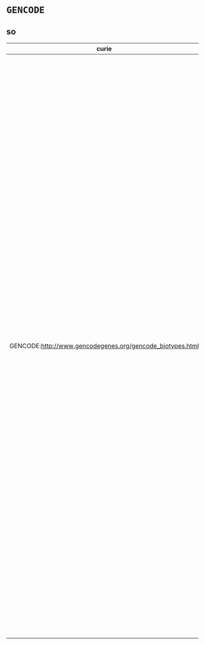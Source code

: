 # `GENCODE`
## so
| curie                                                     |   usages | nodes                                                                                                                                                                                                                                                                                                                                                                                                                                                                                                                                                                                                                                                                                                                                                                                                                                                                                                                                                                                                                                                                                                                                                                                                                                                                                                                                                                                                                                                                                                                                                                                                                                                                                                                                                                                                                                                                                                                                                                                                                                                                                                                                                                                                                                                                                                                                                                                                                                                                                                                                                                                                                                                                                                                                                                                                                                                                                                                                                                                                                                                                                                                                                                                                                                                                                                                                                                                                                                                                                                                                                                                                                                                                                                                                                                                                                                                                                                                                                                                                                                                                                                                                                                                                                                                                                                                                                                                    |
|-----------------------------------------------------------|----------|------------------------------------------------------------------------------------------------------------------------------------------------------------------------------------------------------------------------------------------------------------------------------------------------------------------------------------------------------------------------------------------------------------------------------------------------------------------------------------------------------------------------------------------------------------------------------------------------------------------------------------------------------------------------------------------------------------------------------------------------------------------------------------------------------------------------------------------------------------------------------------------------------------------------------------------------------------------------------------------------------------------------------------------------------------------------------------------------------------------------------------------------------------------------------------------------------------------------------------------------------------------------------------------------------------------------------------------------------------------------------------------------------------------------------------------------------------------------------------------------------------------------------------------------------------------------------------------------------------------------------------------------------------------------------------------------------------------------------------------------------------------------------------------------------------------------------------------------------------------------------------------------------------------------------------------------------------------------------------------------------------------------------------------------------------------------------------------------------------------------------------------------------------------------------------------------------------------------------------------------------------------------------------------------------------------------------------------------------------------------------------------------------------------------------------------------------------------------------------------------------------------------------------------------------------------------------------------------------------------------------------------------------------------------------------------------------------------------------------------------------------------------------------------------------------------------------------------------------------------------------------------------------------------------------------------------------------------------------------------------------------------------------------------------------------------------------------------------------------------------------------------------------------------------------------------------------------------------------------------------------------------------------------------------------------------------------------------------------------------------------------------------------------------------------------------------------------------------------------------------------------------------------------------------------------------------------------------------------------------------------------------------------------------------------------------------------------------------------------------------------------------------------------------------------------------------------------------------------------------------------------------------------------------------------------------------------------------------------------------------------------------------------------------------------------------------------------------------------------------------------------------------------------------------------------------------------------------------------------------------------------------------------------------------------------------------------------------------------------------------------------------|
| GENCODE:http://www.gencodegenes.org/gencode_biotypes.html |       38 | [http://purl.obolibrary.org/obo/SO:0000043](https://bioregistry.io/http://purl.obolibrary.org/obo/SO:0000043), [http://purl.obolibrary.org/obo/SO:0001759](https://bioregistry.io/http://purl.obolibrary.org/obo/SO:0001759), [http://purl.obolibrary.org/obo/SO:0001760](https://bioregistry.io/http://purl.obolibrary.org/obo/SO:0001760), [http://purl.obolibrary.org/obo/SO:0001841](https://bioregistry.io/http://purl.obolibrary.org/obo/SO:0001841), [http://purl.obolibrary.org/obo/SO:0002100](https://bioregistry.io/http://purl.obolibrary.org/obo/SO:0002100), [http://purl.obolibrary.org/obo/SO:0002101](https://bioregistry.io/http://purl.obolibrary.org/obo/SO:0002101), [http://purl.obolibrary.org/obo/SO:0002102](https://bioregistry.io/http://purl.obolibrary.org/obo/SO:0002102), [http://purl.obolibrary.org/obo/SO:0002103](https://bioregistry.io/http://purl.obolibrary.org/obo/SO:0002103), [http://purl.obolibrary.org/obo/SO:0002104](https://bioregistry.io/http://purl.obolibrary.org/obo/SO:0002104), [http://purl.obolibrary.org/obo/SO:0002105](https://bioregistry.io/http://purl.obolibrary.org/obo/SO:0002105), [http://purl.obolibrary.org/obo/SO:0002106](https://bioregistry.io/http://purl.obolibrary.org/obo/SO:0002106), [http://purl.obolibrary.org/obo/SO:0002107](https://bioregistry.io/http://purl.obolibrary.org/obo/SO:0002107), [http://purl.obolibrary.org/obo/SO:0002108](https://bioregistry.io/http://purl.obolibrary.org/obo/SO:0002108), [http://purl.obolibrary.org/obo/SO:0002109](https://bioregistry.io/http://purl.obolibrary.org/obo/SO:0002109), [http://purl.obolibrary.org/obo/SO:0002110](https://bioregistry.io/http://purl.obolibrary.org/obo/SO:0002110), [http://purl.obolibrary.org/obo/SO:0002111](https://bioregistry.io/http://purl.obolibrary.org/obo/SO:0002111), [http://purl.obolibrary.org/obo/SO:0002112](https://bioregistry.io/http://purl.obolibrary.org/obo/SO:0002112), [http://purl.obolibrary.org/obo/SO:0002113](https://bioregistry.io/http://purl.obolibrary.org/obo/SO:0002113), [http://purl.obolibrary.org/obo/SO:0002114](https://bioregistry.io/http://purl.obolibrary.org/obo/SO:0002114), [http://purl.obolibrary.org/obo/SO:0002115](https://bioregistry.io/http://purl.obolibrary.org/obo/SO:0002115), [http://purl.obolibrary.org/obo/SO:0002116](https://bioregistry.io/http://purl.obolibrary.org/obo/SO:0002116), [http://purl.obolibrary.org/obo/SO:0002118](https://bioregistry.io/http://purl.obolibrary.org/obo/SO:0002118), [http://purl.obolibrary.org/obo/SO:0002120](https://bioregistry.io/http://purl.obolibrary.org/obo/SO:0002120), [http://purl.obolibrary.org/obo/SO:0002121](https://bioregistry.io/http://purl.obolibrary.org/obo/SO:0002121), [http://purl.obolibrary.org/obo/SO:0002122](https://bioregistry.io/http://purl.obolibrary.org/obo/SO:0002122), [http://purl.obolibrary.org/obo/SO:0002123](https://bioregistry.io/http://purl.obolibrary.org/obo/SO:0002123), [http://purl.obolibrary.org/obo/SO:0002124](https://bioregistry.io/http://purl.obolibrary.org/obo/SO:0002124), [http://purl.obolibrary.org/obo/SO:0002125](https://bioregistry.io/http://purl.obolibrary.org/obo/SO:0002125), [http://purl.obolibrary.org/obo/SO:0002126](https://bioregistry.io/http://purl.obolibrary.org/obo/SO:0002126), [http://purl.obolibrary.org/obo/SO:0002127](https://bioregistry.io/http://purl.obolibrary.org/obo/SO:0002127), [http://purl.obolibrary.org/obo/SO:0002128](https://bioregistry.io/http://purl.obolibrary.org/obo/SO:0002128), [http://purl.obolibrary.org/obo/SO:0002129](https://bioregistry.io/http://purl.obolibrary.org/obo/SO:0002129), [http://purl.obolibrary.org/obo/SO:0002130](https://bioregistry.io/http://purl.obolibrary.org/obo/SO:0002130), [http://purl.obolibrary.org/obo/SO:0002134](https://bioregistry.io/http://purl.obolibrary.org/obo/SO:0002134), [http://purl.obolibrary.org/obo/SO:0002135](https://bioregistry.io/http://purl.obolibrary.org/obo/SO:0002135), [http://purl.obolibrary.org/obo/SO:0002136](https://bioregistry.io/http://purl.obolibrary.org/obo/SO:0002136), [http://purl.obolibrary.org/obo/SO:0002137](https://bioregistry.io/http://purl.obolibrary.org/obo/SO:0002137), [http://purl.obolibrary.org/obo/SO:0002139](https://bioregistry.io/http://purl.obolibrary.org/obo/SO:0002139) |
